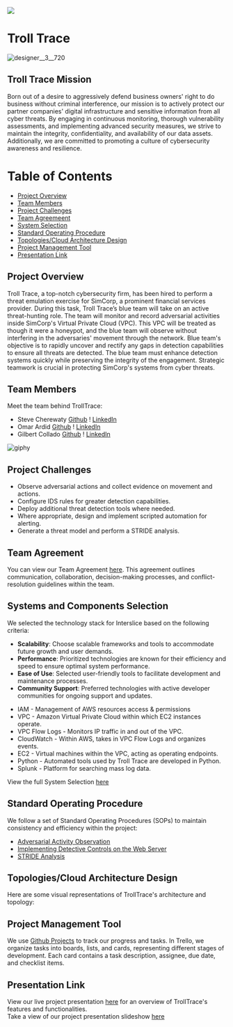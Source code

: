 [![](https://visitcount.itsvg.in/api?id=TrollTrace&label=Profile%20Views&color=0&icon=7&pretty=false)](https://visitcount.itsvg.in)
# Troll Trace

![designer__3__720](https://github.com/TrollTrace/TrollTrace/assets/158124623/04e2fb83-68e1-40d2-9570-c94f9bfa6e39)

## Troll Trace Mission
Born out of a desire to aggressively defend business owners' right to do business without criminal interference, our mission is to actively protect our partner companies' digital infrastructure and sensitive information from all cyber threats. By engaging in continuous monitoring, thorough vulnerability assessments, and implementing advanced security measures, we strive to maintain the integrity, confidentiality, and availability of our data assets. Additionally, we are committed to promoting a culture of cybersecurity awareness and resilience.

Table of Contents
=================
<!--ts-->
  * [Project Overview](#project-overview)
  * [Team Members](#team-members)
  * [Project Challenges](#project-challenges)
  * [Team Agreemeent](#team-agreement)
  * [System Selection](#systems-and-components-selection)
  * [Standard Operating Procedure](#standard-operating-procedure)
  * [Topologies/Cloud Architecture Design](#topologiescloud-architecture-design)
  * [Project Management Tool](#project-management-tool)
  * [Presentation Link](#presentation-link)
<!--te-->

## Project Overview
Troll Trace, a top-notch cybersecurity firm, has been hired to perform a threat emulation exercise for SimCorp, a prominent financial services provider. During this task, Troll Trace’s blue team will take on an active threat-hunting role.  The team will monitor and record adversarial activities inside SimCorp's Virtual Private Cloud (VPC).  This VPC will be treated as though it were a honeypot, and the blue team will observe without interfering in the adversaries' movement through the network. Blue team's objective is to rapidly uncover and rectify any gaps in detection capabilities to ensure all threats are detected.  The blue team must enhance detection systems quickly while preserving the integrity of the engagement. Strategic teamwork is crucial in protecting SimCorp's systems from cyber threats.

## Team Members
Meet the team behind TrollTrace:
* Steve Cherewaty [Github](https://github.com/SCherewaty) ! [LinkedIn](https://www.linkedin.com/in/steve-cherewaty-jr-b8727135/)
* Omar Ardid [Github](https://github.com/oardid) ! [LinkedIn](https://www.linkedin.com/in/ardidomar/)
* Gilbert Collado [Github](https://github.com/JapanesePlatano) ! [LinkedIn](https://www.linkedin.com/in/gilbert-collado-545099254)
  
![giphy](https://github.com/TrollTrace/TrollTrace/assets/158124623/012623e4-3807-4c94-bf51-e9018205f19f)

## Project Challenges
* Observe adversarial actions and collect evidence on movement and actions.
* Configure IDS rules for greater detection capabilities.
* Deploy additional threat detection tools where needed.
* Where appropriate, design and implement scripted automation for alerting.
* Generate a threat model and perform a STRIDE analysis.

## Team Agreement
You can view our Team Agreement [here](https://github.com/TrollTrace/TrollTrace/blob/main/Documents/BLUETeamAgreement.pdf). This agreement outlines communication, collaboration, decision-making processes, and conflict-resolution guidelines within the team.

## Systems and Components Selection
We selected the technology stack for Interslice based on the following criteria:
- **Scalability**: Choose scalable frameworks and tools to accommodate future growth and user demands.
- **Performance**: Prioritized technologies are known for their efficiency and speed to ensure optimal system performance.
- **Ease of Use**: Selected user-friendly tools to facilitate development and maintenance processes.
- **Community Support**: Preferred technologies with active developer communities for ongoing support and updates.

* IAM - Management of AWS resources access & permissions
* VPC - Amazon Virtual Private Cloud within which EC2 instances operate.
* VPC Flow Logs - Monitors IP traffic in and out of the VPC.
* CloudWatch - Within AWS, takes in VPC Flow Logs and organizes events.
* EC2 - Virtual machines within the VPC, acting as operating endpoints.
* Python - Automated tools used by Troll Trace are developed in Python.
* Splunk - Platform for searching mass log data.

View the full System Selection [here](https://github.com/TrollTrace/TrollTrace/blob/main/Documents/Systems%20Selection.pdf)

## Standard Operating Procedure
We follow a set of Standard Operating Procedures (SOPs) to maintain consistency and efficiency within the project:

* [Adversarial Activity Observation](https://github.com/TrollTrace/TrollTrace/blob/main/Documents/Adversarial%20Activity%20Observation.pdf)
* [Implementing Detective Controls on the Web Server](https://github.com/TrollTrace/TrollTrace/blob/main/Documents/Implementing%20Detective%20Controls%20on%20the%20Web%20Server.pdf)
* [STRIDE Analysis](https://github.com/TrollTrace/TrollTrace/blob/447a7daae7027f65150c664f2595139a411f6774/Documents/STRIDE%20Analysis.pdf)
  
## Topologies/Cloud Architecture Design
Here are some visual representations of TrollTrace's architecture and topology:

## Project Management Tool
We use [Github Projects](https://github.com/orgs/TrollTrace/projects/4) to track our progress and tasks. In Trello, we organize tasks into boards, lists, and cards, representing different stages of development. Each card contains a task description, assignee, due date, and checklist items.

## Presentation Link
View our live project presentation [here](https://zoom.us/rec/share/IqXSoEr6s8Z_CGJm9AKgRyS5NdZZZ1vl62I5Ilk53hCf0gIXGVgaJx4M3AxUOV2a.V5Rw0TFk7jA_1_Qb) for an overview of TrollTrace's features and functionalities.<br>
Take a view of our project presentation slideshow [here](https://github.com/TrollTrace/TrollTrace/blob/main/Documents/401%20Final%20-%20Blue%20Team.pdf)
